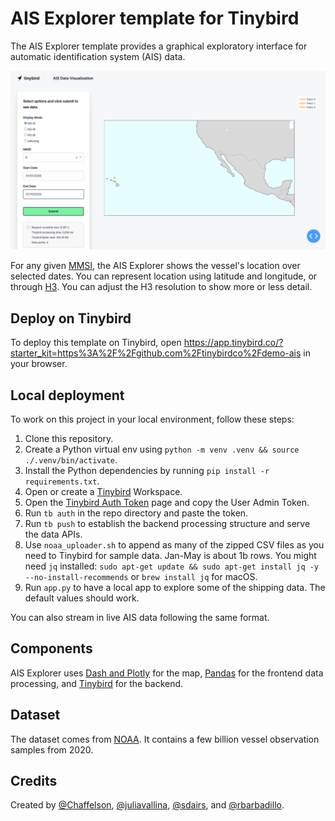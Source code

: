 # AIS Explorer template for Tinybird

The AIS Explorer template provides a graphical exploratory interface for automatic identification system (AIS) data.

![Splash Image](assets/readme_splash.png)

For any given [MMSI](https://en.wikipedia.org/wiki/Maritime_Mobile_Service_Identity), the AIS Explorer shows the vessel's location over selected dates. You can represent location using latitude and longitude, or through [H3](https://h3geo.org/). You can adjust the H3 resolution to show more or less detail.

## Deploy on Tinybird

To deploy this template on Tinybird, open https://app.tinybird.co/?starter_kit=https%3A%2F%2Fgithub.com%2Ftinybirdco%2Fdemo-ais in your browser.

## Local deployment

To work on this project in your local environment, follow these steps:

1. Clone this repository.
2. Create a Python virtual env using `python -m venv .venv && source ./.venv/bin/activate`.
3. Install the Python dependencies by running `pip install -r requirements.txt`.
4. Open or create a [Tinybird](https://www.tinybird.co/) Workspace.
5. Open the [Tinybird Auth Token](https://www.tinybird.co/docs/get-started/administration/auth-tokens) page and copy the User Admin Token.
6. Run `tb auth` in the repo directory and paste the token.
7. Run `tb push` to establish the backend processing structure and serve the data APIs.
8. Use `noaa_uploader.sh` to append as many of the zipped CSV files as you need to Tinybird for sample data. Jan-May is about 1b rows. You might need `jq` installed: `sudo apt-get update && sudo apt-get install jq -y --no-install-recommends` or `brew install jq` for macOS.
9. Run `app.py` to have a local app to explore some of the shipping data. The default values should work.

You can also stream in live AIS data following the same format.

## Components

AIS Explorer uses [Dash and Plotly](https://dash.plotly.com/) for the map, [Pandas](https://pandas.pydata.org/) for the frontend data processing, and [Tinybird](https://ui.tinybird.co/signup) for the backend.

## Dataset

The dataset comes from [NOAA](https://coast.noaa.gov/htdata/CMSP/AISDataHandler/2020/index.html). It contains a few billion vessel observation samples from 2020.

## Credits

Created by [@Chaffelson](https://github.com/Chaffelson), [@juliavallina](https://github.com/juliavallina), [@sdairs](https://github.com/sdairs), and  [@rbarbadillo](https://github.com/rbarbadillo).
